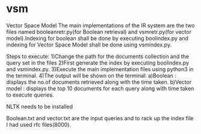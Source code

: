 # vsm
Vector Space Model
The main implementations of the IR system are the two files named booleanretr.py(for Boolean retrieval) and 
vsmretr.py(for vector model).Indexing for boolean shall be done by executing boolindex.py and indexing for Vector Space Model shall be done using vsmindex.py.

Steps to execute:
1)Change the path for the documents collection and the query set in the files
2)First generate the index by executing boolindex.py and vsmindex.py.
3)Execute the main implementation files using python3 in the terminal.
4)The output will be shown on the terminal:
	a)Boolean : displays the no.of documents retrieved along with the time taken. 
	b)Vector model : displays the top 10 documents for each query along with time taken to execute queries.
  
NLTK needs to be installed

Boolean.txt and vector.txt are the input queries and to rack up the index file I had used rfc files(8000).
